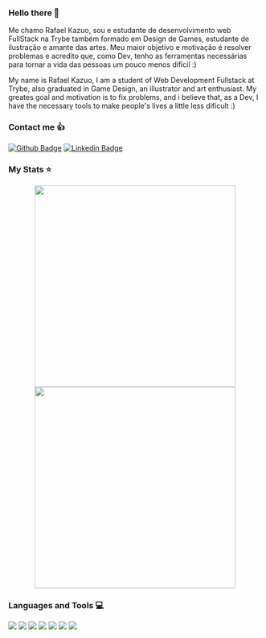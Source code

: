 ### Hello there 👋

Me chamo Rafael Kazuo, sou e estudante de desenvolvimento web FullStack na Trybe também formado em Design de Games, estudante de ilustração e amante das artes.
Meu maior objetivo e motivação é resolver problemas e acredito que, como Dev, tenho as ferramentas necessárias para tornar a vida das pessoas um pouco menos difícil :)

My name is Rafael Kazuo, I am a student of Web Development Fullstack at Trybe, also graduated in Game Design, an illustrator and art enthusiast.
My greates goal and motivation is to fix problems, and i believe that, as a Dev, I have the necessary tools to make people's lives a little less dificult :)

### Contact me 👍

[![Github Badge](https://img.shields.io/badge/-Github-000?style=for-the-badge&logo=Github&logoColor=white&link=https://github.com/kazuo-abduch)](https://github.com/kazuo-abduch) [![Linkedin Badge](https://img.shields.io/badge/-LinkedIn-blue?style=for-the-badge&logo=Linkedin&logoColor=white&link=https://www.linkedin.com/in/kazuo-abduch/)]( https://www.linkedin.com/in/kazuo-abduch/)

### My Stats ⭐

<div align="center">
  <img width=400em src="https://github-readme-stats.vercel.app/api?username=kazuo-abduch&show_icons=true&theme=dracula"/>
  <img width=400em src="https://github-readme-stats.vercel.app/api/top-langs/?username=kazuo-abduch&layout=compact&hide_borders=true&langs_count=7&theme=dracula"/>
</div>

### Languages and Tools 💻

<div style={ display: flex }>
  <img src="https://img.shields.io/badge/HTML5-E34F26?style=for-the-badge&logo=html5&logoColor=white">
  <img src="https://img.shields.io/badge/CSS3-1572B6?style=for-the-badge&logo=css3&logoColor=white">
  <img src="https://img.shields.io/badge/JavaScript-323330?style=for-the-badge&logo=javascript&logoColor=F7DF1E">
  <img src="https://img.shields.io/badge/React-20232A?style=for-the-badge&logo=react&logoColor=61DAFB">
  <img src="https://img.shields.io/badge/Redux-593D88?style=for-the-badge&logo=redux&logoColor=white">
  <img src="https://img.shields.io/badge/MySQL-00000F?style=for-the-badge&logo=mysql&logoColor=white">
  <img src="https://img.shields.io/badge/Node.js-43853D?style=for-the-badge&logo=node.js&logoColor=white">
</div>



<!--
**kazuo-abduch/kazuo-abduch** is a ✨ _special_ ✨ repository because its `README.md` (this file) appears on your GitHub profile.

Here are some ideas to get you started:

- 🔭 I’m currently working on ...
- 🌱 I’m currently learning ...
- 👯 I’m looking to collaborate on ...
- 🤔 I’m looking for help with ...
- 💬 Ask me about ...
- 📫 How to reach me: ...
- 😄 Pronouns: ...
- ⚡ Fun fact: ...
-->
